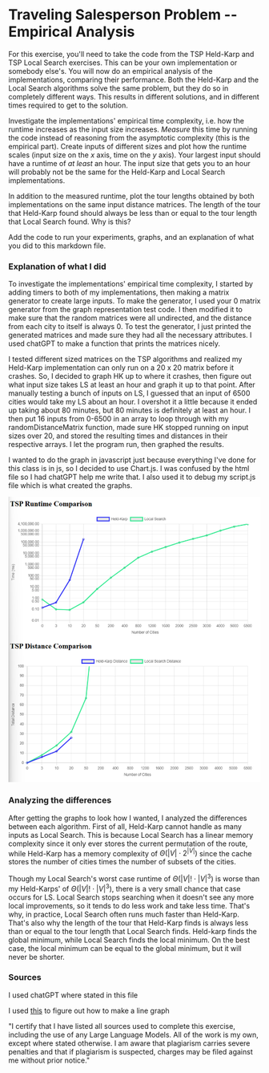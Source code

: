 # Traveling Salesperson Problem -- Empirical Analysis

For this exercise, you'll need to take the code from the TSP Held-Karp and TSP
Local Search exercises. This can be your own implementation or somebody else's.
You will now do an empirical analysis of the implementations, comparing their
performance. Both the Held-Karp and the Local Search algorithms solve the same
problem, but they do so in completely different ways. This results in different
solutions, and in different times required to get to the solution.

Investigate the implementations' empirical time complexity, i.e. how the runtime
increases as the input size increases. *Measure* this time by running the code
instead of reasoning from the asymptotic complexity (this is the empirical
part). Create inputs of different sizes and plot how the runtime scales (input
size on the $x$ axis, time on the $y$ axis). Your largest input should have a
runtime of *at least* an hour. The input size that gets you to an hour will
probably not be the same for the Held-Karp and Local Search implementations.

In addition to the measured runtime, plot the tour lengths obtained by both
implementations on the same input distance matrices. The length of the tour that
Held-Karp found should always be less than or equal to the tour length that
Local Search found. Why is this?

Add the code to run your experiments, graphs, and an explanation of what you did
to this markdown file.

### Explanation of what I did
To investigate the implementations' empirical time complexity, I started by 
adding timers to both of my implementations, then making a matrix generator to 
create large inputs. To make the generator, I used your 0 matrix generator from 
the graph representation test code. I then modified it to make sure that the 
random matrices were all undirected, and the distance from each city to itself is 
always 0. To test the generator, I just printed the generated matrices and made 
sure they had all the necessary attributes. I used chatGPT to make a function 
that prints the matrices nicely. 

I tested different sized matrices on the TSP 
algorithms and realized my Held-Karp implementation can only run on a 20 x 20 
matrix before it crashes. So, I decided to graph HK up to where it crashes, then 
figure out what input size takes LS at least an hour and graph it up to that point.
After manually testing a bunch of inputs on LS, I guessed that an input of 6500
cities would take my LS about an hour. I overshot it a little because it ended up
taking about 80 minutes, but 80 minutes is definitely at least an hour. I then 
put 16 inputs from 0-6500 in an array to loop through with my 
randomDistanceMatrix function, made sure HK stopped running on input sizes over 
20, and stored the resulting times and distances in their respective arrays. I 
let the program run, then graphed the results.

I wanted to do the graph in javascript just because everything I've done for this 
class is in js, so I decided to use Chart.js. I was confused by the html 
file so I had chatGPT help me write that. I also used it to debug 
my script.js file which is what created the graphs.

![graphs](graphs.png)

### Analyzing the differences
After getting the graphs to look how I wanted, I analyzed the differences between 
each algorithm. First of all, Held-Karp cannot handle as many inputs as Local 
Search. This is because Local Search has a linear memory complexity since it only
ever stores the current permutation of the route, while Held-Karp has a memory
complexity of $\Theta(|V|\cdot 2^{|V|})$ since the cache stores the number of 
cities times the number of subsets of the cities. 

Though my Local Search's worst case runtime of $\Theta(|V|!\cdot|V|^{3})$ is worse 
than my Held-Karps' of $\Theta(|V|!\cdot|V|^{3})$, there is a very small chance 
that case occurs for LS. Local Search stops searching when it doesn't see any 
more local improvements, so it tends to do less work and take less time. That's 
why, in practice, Local Search often runs much faster than Held-Karp. That's also
why the length of the tour that Held-Karp finds is always less than or equal to 
the tour length that Local Search finds. Held-karp finds the global minimum, 
while Local Search finds the local minimum. On the best case, the local minimum 
can be equal to the global minimum, but it will never be shorter.


### Sources
I used chatGPT where stated in this file

I used [this](https://www.chartjs.org/docs/latest/charts/line.html) to figure out 
how to make a line graph

"I certify that I have listed all sources used to complete this exercise,
including the use of any Large Language Models. All of the work is my own, except
where stated otherwise. I am aware that plagiarism carries severe penalties and
that if plagiarism is suspected, charges may be filed against me without prior
notice."
